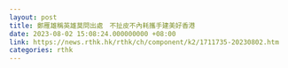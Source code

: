 ```yaml
---
layout: post
title: 鄭雁雄稱英雄莫問出處　不扯皮不內耗攜手建美好香港
date: 2023-08-02 15:08:24.000000000 +08:00
link: https://news.rthk.hk/rthk/ch/component/k2/1711735-20230802.htm
categories: rthk
---
```



